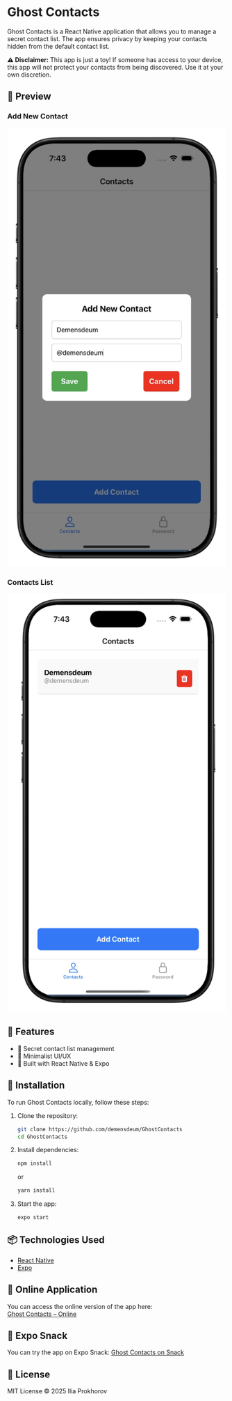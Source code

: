 # Ghost Contacts

Ghost Contacts is a React Native application that allows you to manage a secret contact list. The app ensures privacy by keeping your contacts hidden from the default contact list.

**⚠️ Disclaimer:** This app is just a toy! If someone has access to your device, this app will not protect your contacts from being discovered. Use it at your own discretion.

## 📱 Preview

### Add New Contact
![Add New Contact](screenshots/1.png)

### Contacts List
![Contacts List](screenshots/2.png)

## 🚀 Features

- 📂 Secret contact list management
- 🌙 Minimalist UI/UX
- 🔧 Built with React Native & Expo

## 🔧 Installation

To run Ghost Contacts locally, follow these steps:

1. Clone the repository:
   ```sh
   git clone https://github.com/demensdeum/GhostContacts
   cd GhostContacts
   ```

2. Install dependencies:
   ```sh
   npm install
   ```
   or
   ```sh
   yarn install
   ```

3. Start the app:
   ```sh
   expo start
   ```

## 📦 Technologies Used

- [React Native](https://reactnative.dev/)
- [Expo](https://expo.dev/)

## 🔗 Online Application

You can access the online version of the app here:  
[Ghost Contacts – Online](https://demensdeum.com/software/ghost-contacts/)

## 🔗 Expo Snack

You can try the app on Expo Snack:
[Ghost Contacts on Snack](https://snack.expo.dev/@demensdeum/ghost-contacts)

## 📜 License

MIT License © 2025 Ilia Prokhorov
